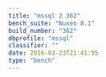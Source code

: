 ```yaml
---
title: "mssql 2 362"
bench_suite: "Nuxeo 8.1"
build_number: "362"
dbprofile: "mssql"
classifier: ""
date: 2016-03-23T21:41:55
type: "bench"
---
```

